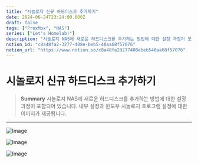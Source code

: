 ```yaml
---
title: "시놀로지 신규 하드디스크 추가하기"
date: 2024-06-24T23:24:00.000Z
draft: false
tags: ["ProxMox", "NAS"]
series: ["Let's Homelab!"]
description: "시놀로지 NAS에 새로운 하드디스크를 추가하는 방법에 대한 설정 과정이 포함되어 있습니다. 내부 설정과 윈도우 시놀로지 프로그램 설정에 대한 이미지가 제공됩니다."
notion_id: "c8a48fa2-3277-408e-beb5-40aa68f57076"
notion_url: "https://www.notion.so/c8a48fa23277408ebeb540aa68f57076"
---
```


# 시놀로지 신규 하드디스크 추가하기

> **Summary**
> 시놀로지 NAS에 새로운 하드디스크를 추가하는 방법에 대한 설정 과정이 포함되어 있습니다. 내부 설정과 윈도우 시놀로지 프로그램 설정에 대한 이미지가 제공됩니다.

---


![Image](https://prod-files-secure.s3.us-west-2.amazonaws.com/09ccd4d5-876c-4bba-bbdf-cc77a0a11257/f260aca4-0924-4d99-a317-e4da8bd51745/Untitled.png?X-Amz-Algorithm=AWS4-HMAC-SHA256&X-Amz-Content-Sha256=UNSIGNED-PAYLOAD&X-Amz-Credential=ASIAZI2LB466TDQTX72M%2F20250724%2Fus-west-2%2Fs3%2Faws4_request&X-Amz-Date=20250724T083546Z&X-Amz-Expires=3600&X-Amz-Security-Token=IQoJb3JpZ2luX2VjEAAaCXVzLXdlc3QtMiJIMEYCIQCh1duvFcbjZ%2B0QOxYYY0qe%2F2JYJIxeq9AGP9vPDI%2BCGQIhAPjbO2Mb7fwvXAYsU%2BuCiIerFdcVBWeo6aly0%2Fc3OdAIKv8DCCkQABoMNjM3NDIzMTgzODA1Igzieh0v%2B9e%2Fm3KF8EIq3APdisezrUpz7ms8MlwiW4L9qtkjkeflCAlsAdLSweCvHfOP8EM0%2FLzcWQbiy5Pm%2FepS7ephWxx5ZGdn3%2B1AvUcNeeFTVGHLm2CXGNMhv51WzYXFa0w04Vxz29pmFZfUESfErxVPxKRnL7vWw45EtWURFwGYgFAAAL9AqvOHQvEeYXHVpLwDEy5mNl2di0j5vQKe3V3uPfY4Y5ZdG6IyEIwBOJ6%2BpL70X7pmdWhpmGnX7oeo9%2BRdfHaOs%2BVfuyud5QBDpYEHusN%2Bj9%2Fev7ealeMIJX1Q%2FUG3pyWRs6WYoSisSl%2BlC30M0NLO%2B9xF1clTKHF9aXb0fUo8Iv7lUP4Qit%2BTeZvMyseJiYUe8P78duajJ16j50Q8pVOidnCYuSVHF7bbUpqW67jTw4bgU3BjCcaTB%2Focp60QP6LEAT17Lz7YHQuVJvEOdC5buecU8qWVR3HAKkaj0fSrWfZTSa3kAojhPSposm%2FTObOv5BoFQ4VOiMLuQBSNHUkXLKmsVQzElAAJLVKcUvnVpJE%2Bbjt0HA7gvNiJB1N%2F%2By36O5Jo8PSXPmersfBS6JyEJi9m4yuoUdaVl8ykuv8RQV73cxxQ1G558wVgLiTDv1lBigrOZLSbQfmqiWz0%2FG1l2DNx1TCX0IfEBjqkAddmxnKUxafhUMEW54SFT3IFWPbJs0LMwj5WZ9jK1i6NshPAVbGQ%2FSjixDyxsRk7qvi5DAZME9Bw%2Fsjj%2BgiGHiERVZ9F6NDJuOavIeT5uW3K7x3zQnRkTRRw2L97eiNTkoht%2FYsGnpgojXZBcm%2F7GaSx3sN0Go9n%2BVUmzKZ5zdWE0Dd11EsSmumHaShMdVI%2FFtSxWYtPRDwtsOlaljSjBWkTYfV0&X-Amz-Signature=0538de4b412090bb5d8af69c2c1b13073fdd44802bc6cce243b014c8fb8781ac&X-Amz-SignedHeaders=host&x-amz-checksum-mode=ENABLED&x-id=GetObject)

![Image](https://prod-files-secure.s3.us-west-2.amazonaws.com/09ccd4d5-876c-4bba-bbdf-cc77a0a11257/c2a512ef-543f-44bf-917f-7da6590da821/Untitled.png?X-Amz-Algorithm=AWS4-HMAC-SHA256&X-Amz-Content-Sha256=UNSIGNED-PAYLOAD&X-Amz-Credential=ASIAZI2LB466TDQTX72M%2F20250724%2Fus-west-2%2Fs3%2Faws4_request&X-Amz-Date=20250724T083546Z&X-Amz-Expires=3600&X-Amz-Security-Token=IQoJb3JpZ2luX2VjEAAaCXVzLXdlc3QtMiJIMEYCIQCh1duvFcbjZ%2B0QOxYYY0qe%2F2JYJIxeq9AGP9vPDI%2BCGQIhAPjbO2Mb7fwvXAYsU%2BuCiIerFdcVBWeo6aly0%2Fc3OdAIKv8DCCkQABoMNjM3NDIzMTgzODA1Igzieh0v%2B9e%2Fm3KF8EIq3APdisezrUpz7ms8MlwiW4L9qtkjkeflCAlsAdLSweCvHfOP8EM0%2FLzcWQbiy5Pm%2FepS7ephWxx5ZGdn3%2B1AvUcNeeFTVGHLm2CXGNMhv51WzYXFa0w04Vxz29pmFZfUESfErxVPxKRnL7vWw45EtWURFwGYgFAAAL9AqvOHQvEeYXHVpLwDEy5mNl2di0j5vQKe3V3uPfY4Y5ZdG6IyEIwBOJ6%2BpL70X7pmdWhpmGnX7oeo9%2BRdfHaOs%2BVfuyud5QBDpYEHusN%2Bj9%2Fev7ealeMIJX1Q%2FUG3pyWRs6WYoSisSl%2BlC30M0NLO%2B9xF1clTKHF9aXb0fUo8Iv7lUP4Qit%2BTeZvMyseJiYUe8P78duajJ16j50Q8pVOidnCYuSVHF7bbUpqW67jTw4bgU3BjCcaTB%2Focp60QP6LEAT17Lz7YHQuVJvEOdC5buecU8qWVR3HAKkaj0fSrWfZTSa3kAojhPSposm%2FTObOv5BoFQ4VOiMLuQBSNHUkXLKmsVQzElAAJLVKcUvnVpJE%2Bbjt0HA7gvNiJB1N%2F%2By36O5Jo8PSXPmersfBS6JyEJi9m4yuoUdaVl8ykuv8RQV73cxxQ1G558wVgLiTDv1lBigrOZLSbQfmqiWz0%2FG1l2DNx1TCX0IfEBjqkAddmxnKUxafhUMEW54SFT3IFWPbJs0LMwj5WZ9jK1i6NshPAVbGQ%2FSjixDyxsRk7qvi5DAZME9Bw%2Fsjj%2BgiGHiERVZ9F6NDJuOavIeT5uW3K7x3zQnRkTRRw2L97eiNTkoht%2FYsGnpgojXZBcm%2F7GaSx3sN0Go9n%2BVUmzKZ5zdWE0Dd11EsSmumHaShMdVI%2FFtSxWYtPRDwtsOlaljSjBWkTYfV0&X-Amz-Signature=e731f8f3d83523a275c0902dbd3519faffd48039ce0046a7f4060dbf09efe81b&X-Amz-SignedHeaders=host&x-amz-checksum-mode=ENABLED&x-id=GetObject)

![Image](https://prod-files-secure.s3.us-west-2.amazonaws.com/09ccd4d5-876c-4bba-bbdf-cc77a0a11257/ceaa567c-2988-4e48-ab8b-24c3e6fb29f2/Untitled.png?X-Amz-Algorithm=AWS4-HMAC-SHA256&X-Amz-Content-Sha256=UNSIGNED-PAYLOAD&X-Amz-Credential=ASIAZI2LB466TDQTX72M%2F20250724%2Fus-west-2%2Fs3%2Faws4_request&X-Amz-Date=20250724T083546Z&X-Amz-Expires=3600&X-Amz-Security-Token=IQoJb3JpZ2luX2VjEAAaCXVzLXdlc3QtMiJIMEYCIQCh1duvFcbjZ%2B0QOxYYY0qe%2F2JYJIxeq9AGP9vPDI%2BCGQIhAPjbO2Mb7fwvXAYsU%2BuCiIerFdcVBWeo6aly0%2Fc3OdAIKv8DCCkQABoMNjM3NDIzMTgzODA1Igzieh0v%2B9e%2Fm3KF8EIq3APdisezrUpz7ms8MlwiW4L9qtkjkeflCAlsAdLSweCvHfOP8EM0%2FLzcWQbiy5Pm%2FepS7ephWxx5ZGdn3%2B1AvUcNeeFTVGHLm2CXGNMhv51WzYXFa0w04Vxz29pmFZfUESfErxVPxKRnL7vWw45EtWURFwGYgFAAAL9AqvOHQvEeYXHVpLwDEy5mNl2di0j5vQKe3V3uPfY4Y5ZdG6IyEIwBOJ6%2BpL70X7pmdWhpmGnX7oeo9%2BRdfHaOs%2BVfuyud5QBDpYEHusN%2Bj9%2Fev7ealeMIJX1Q%2FUG3pyWRs6WYoSisSl%2BlC30M0NLO%2B9xF1clTKHF9aXb0fUo8Iv7lUP4Qit%2BTeZvMyseJiYUe8P78duajJ16j50Q8pVOidnCYuSVHF7bbUpqW67jTw4bgU3BjCcaTB%2Focp60QP6LEAT17Lz7YHQuVJvEOdC5buecU8qWVR3HAKkaj0fSrWfZTSa3kAojhPSposm%2FTObOv5BoFQ4VOiMLuQBSNHUkXLKmsVQzElAAJLVKcUvnVpJE%2Bbjt0HA7gvNiJB1N%2F%2By36O5Jo8PSXPmersfBS6JyEJi9m4yuoUdaVl8ykuv8RQV73cxxQ1G558wVgLiTDv1lBigrOZLSbQfmqiWz0%2FG1l2DNx1TCX0IfEBjqkAddmxnKUxafhUMEW54SFT3IFWPbJs0LMwj5WZ9jK1i6NshPAVbGQ%2FSjixDyxsRk7qvi5DAZME9Bw%2Fsjj%2BgiGHiERVZ9F6NDJuOavIeT5uW3K7x3zQnRkTRRw2L97eiNTkoht%2FYsGnpgojXZBcm%2F7GaSx3sN0Go9n%2BVUmzKZ5zdWE0Dd11EsSmumHaShMdVI%2FFtSxWYtPRDwtsOlaljSjBWkTYfV0&X-Amz-Signature=b54df58fdc48937f990395317fa10c3aff261e0e09e1544017bea94ed3db6847&X-Amz-SignedHeaders=host&x-amz-checksum-mode=ENABLED&x-id=GetObject)

